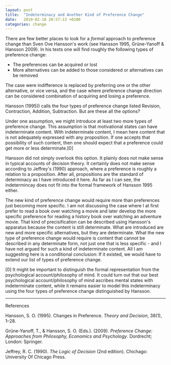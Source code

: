 ```yaml
---
layout: post
title:  "Indeterminacy and Another Kind of Preference Change"
date:   2019-02-18 20:57:13 +0100
categories: change
---
```


There are few better places to look for a *formal* approach to preference change than Sven Ove Hansson's work (see Hansson 1995, Grüne-Yanoff & Hansson 2009). In his texts one will find roughly the following types of preference change:
- The preferences can be acquired or lost
- More alternatives can be added to those considered or alternatives can be removed

The case were indifference is replaced by preferring one or the other alternative, or vice versa, and the case where preference change direction can be considered combination of acquiring and losing a preference. 

Hansson (1995)) calls the four types of preference change listed Revision, Contraction, Addition, Subtraction. But are these all the options?

Under one assumption, we might introduce at least two more types of preference change. This assumption is that motivational states can have indeterminate content. With indeterminate content, I mean here content that is not adequately expressed with any proposition. If one accepts that possibility of such content, then one should expect that a preference could get more or less determinate.[0]

Hansson did not simply overlook this option. It plainly does not make sense in typical accounts of decision theory. It certainly does not make sense according to Jeffrey's (1990) approach, where a preference is roughly a relation to a proposition. After all, propositions are the standard of determinacy as I have introduced it here. As far as I can see, the indetermincay does not fit into the formal framework of Hansson 1995 either.

The new kind of preference change would require more than preferences just becoming more specific. I am not discussing the case where I at first prefer to read a book over watching a movie and later develop the more specific preference for reading a history book over watching an adventure movie. That kind of precisification can be described using Hansson's apparatus because the content is still determinate. What are introduced are new and more specific alternatives, but they are determinate. What the new type of preference change would require is content that cannot be described in any determinate form, not just one that is less specific - and I have not argued for such a kind of indeterminate content. All I am suggesting here is a conditional conclusion: If it existed, we would have to extend our list of types of preference change.


[0] It might be important to distinguish the formal representation from the psychological account/philosophy of mind. It could turn out that our best psychological account/philosophy of mind ascribes mental states with indeterminate content, while it remains easier to model this indeterminacy using the four types of preference change distinguished by Hansson.


---

References

Hansson, S. O. (1995). Changes in Preference. *Theory and Decision*, 38(1), 1–28.

Grüne-Yanoff, T., & Hansson, S. O. (Eds.). (2009). *Preference Change: Approaches from Philosophy, Economics and Psychology*. Dordrecht; London: Springer.


Jeffrey, R. C. (1990). *The Logic of Decision* (2nd edition). Chichago: University Of Chicago Press.
